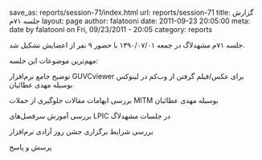 save_as: reports/session-71/index.html
url: reports/session-71
title: گزارش جلسه ۷۱‌م
layout: page
author: falatooni
date: 2011-09-23 20:05:00
meta: date by falatooni on Fri, 09/23/2011 - 20:05
category: reports

جلسه ۷۱‌م مشهدلاگ در جمعه ۱۳۹۰/۰۷/۰۱ با حضور ۹ نفر از اعضایش تشکیل شد.


<!--more-->



مهم‌ترین موضوعات این جلسه:

توضیح جامع نرم‌افزار GUVCviewer برای عکس/فیلم گرفتن از وب‌کم در لینوکس بوسیله
مهدی عطائیان

بررسی ابهامات مقالات جلوگیری از حملات MITM بوسیله مهدی عطائیان

بررسی آموزش سرفصل‌های LPIC در جلسات مشهدلاگ

بررسی شرایط برگزاری جشن روز آزادی نرم‌افزار

پرسش و پاسخ
